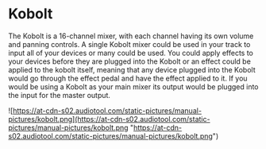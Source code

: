 # Kobolt

The Kobolt is a 16-channel mixer, with each channel having its own
volume and panning controls. A single Kobolt mixer could be used in your
track to input all of your devices or many could be used. You could
apply effects to your devices before they are plugged into the Kobolt or
an effect could be applied to the kobolt itself, meaning that any device
plugged into the Kobolt would go through the effect pedal and have the
effect applied to it. If you would be using a Kobolt as your main mixer
its output would be plugged into the input for the master output.

![https://at-cdn-s02.audiotool.com/static-pictures/manual-pictures/kobolt.png](https://at-cdn-s02.audiotool.com/static-pictures/manual-pictures/kobolt.png
"https://at-cdn-s02.audiotool.com/static-pictures/manual-pictures/kobolt.png")

